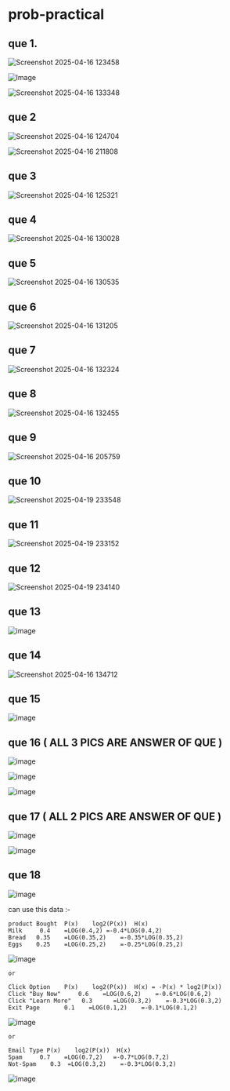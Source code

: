 # prob-practical

## que 1.
![Screenshot 2025-04-16 123458](https://github.com/user-attachments/assets/79a57fcf-63b7-418d-b630-99ad6ae42968)

![Image](https://github.com/user-attachments/assets/17516dd2-e3f9-4483-9fb1-b8a842420c42)

![Screenshot 2025-04-16 133348](https://github.com/user-attachments/assets/5efb6e07-ca06-49f6-90cc-9f7dd90ba35f)

## que 2 
![Screenshot 2025-04-16 124704](https://github.com/user-attachments/assets/f56d3025-23b4-4497-b4a5-43fb3a4b775b)

![Screenshot 2025-04-16 211808](https://github.com/user-attachments/assets/75fe095e-50fc-416d-9c1c-d9711e5d85d0)

## que 3
![Screenshot 2025-04-16 125321](https://github.com/user-attachments/assets/49233bce-3a31-4f49-9894-8e4e9ea2ab70)

## que 4
![Screenshot 2025-04-16 130028](https://github.com/user-attachments/assets/d337a64b-39c7-4ab6-bbda-e4eead2fd4a6)

## que 5
![Screenshot 2025-04-16 130535](https://github.com/user-attachments/assets/b48c9610-9d6b-4cc2-8d8a-fd89800fc48b)

## que 6
![Screenshot 2025-04-16 131205](https://github.com/user-attachments/assets/7c6512e2-e58b-41d2-be46-a7adfb725f41)

## que 7
![Screenshot 2025-04-16 132324](https://github.com/user-attachments/assets/8c0e3fba-9004-4882-9c84-75d0230409fa)

## que 8
![Screenshot 2025-04-16 132455](https://github.com/user-attachments/assets/4989fcd4-6c57-4444-81fc-36c999452916)

## que 9
![Screenshot 2025-04-16 205759](https://github.com/user-attachments/assets/97492a20-c338-43c7-89bb-2e87cba02b34)

## que 10
![Screenshot 2025-04-19 233548](https://github.com/user-attachments/assets/2ded5c00-40ed-47bc-b142-adea38ea16ef)

## que 11
![Screenshot 2025-04-19 233152](https://github.com/user-attachments/assets/4005e03f-5511-4af3-92d2-26ffba9bb2fd)

## que 12
![Screenshot 2025-04-19 234140](https://github.com/user-attachments/assets/6e9eae75-cbb9-41fa-8278-36512b07abd4)

## que 13
![image](https://github.com/user-attachments/assets/b592bbc3-ab91-4233-9172-e48c9ef97be7)

## que 14
![Screenshot 2025-04-16 134712](https://github.com/user-attachments/assets/df2c1d8e-5bbe-40c1-9621-3cd8dcfca8e6)

## que 15
![image](https://github.com/user-attachments/assets/6f6eb025-9dbb-4811-b9f1-fdcc2d08f9ef)

## que 16 ( ALL 3 PICS ARE ANSWER OF QUE )
![image](https://github.com/user-attachments/assets/a443edf2-c3ee-41ea-9e7a-ff3cca959f62)

![image](https://github.com/user-attachments/assets/1c91e679-5d4b-4cac-ad71-061011306d2f)

![image](https://github.com/user-attachments/assets/e1e3b11d-b963-49ba-9800-ce188b678120)

## que 17 ( ALL 2 PICS ARE ANSWER OF QUE )
![image](https://github.com/user-attachments/assets/3b3a09cf-d2b2-4232-8c3c-a609b20e9a2d)

![image](https://github.com/user-attachments/assets/4cfd1645-5d86-4c50-ba74-dff782bb15c7)

## que 18
![image](https://github.com/user-attachments/assets/b0600ff8-b596-4b27-aa62-42478cd87f2d)

can use this data :-
```
product Bought	P(x)	log2(P(x))	H(x)
Milk	 0.4	=LOG(0.4,2)	=-0.4*LOG(0.4,2)
Bread	0.35	=LOG(0.35,2)	=-0.35*LOG(0.35,2)
Eggs	0.25	=LOG(0.25,2)	=-0.25*LOG(0.25,2)
```
![image](https://github.com/user-attachments/assets/27db376a-4f5b-465b-a69a-2e3aa79c07ad)

    or 
```
Click Option	P(x)	log2(P(x))	H(x) = -P(x) * log2(P(x))
Click "Buy Now" 	0.6	   =LOG(0.6,2)	  =-0.6*LOG(0.6,2)
Click "Learn More"	 0.3	  =LOG(0.3,2)	 =-0.3*LOG(0.3,2)
Exit Page   	0.1	   =LOG(0.1,2)	  =-0.1*LOG(0.1,2)
```
![image](https://github.com/user-attachments/assets/29222865-19e7-40f0-b846-2baa6c2e56eb)

    or
 ```
 Email Type P(x)	log2(P(x))	H(x)
Spam	 0.7	=LOG(0.7,2)	  =-0.7*LOG(0.7,2)
Not-Spam	0.3	 =LOG(0.3,2)	=-0.3*LOG(0.3,2) 
```
![image](https://github.com/user-attachments/assets/eb833def-be3f-45cf-a293-ef2793cdeea1)
